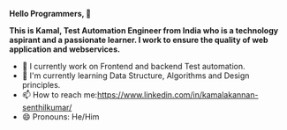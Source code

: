 **Hello Programmers, 👋**

**This is Kamal, Test Automation Engineer from India who is a technology aspirant and a passionate learner.
I work to ensure the quality of web application and webservices.**

* 🔭 I currently work on Frontend and backend Test automation.
* 🌱 I'm currently learning Data Structure, Algorithms and Design principles.
* 📫 How to reach me:https://www.linkedin.com/in/kamalakannan-senthilkumar/
* 😄 Pronouns: He/Him

<!---
kamal0223/kamal0223 is a ✨ special ✨ repository because its `README.md` (this file) appears on your GitHub profile.
You can click the Preview link to take a look at your changes.
--->
